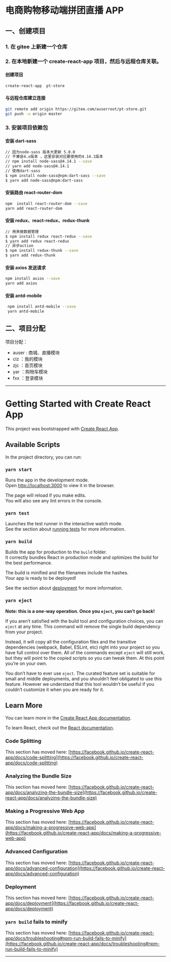 # 电商购物移动端拼团直播 APP

## 一、创建项目

### 1. 在 gitee 上新建一个仓库

### 2. 在本地新建一个 create-react-app 项目，然后与远程仓库关联。

#### 创建项目

```bash
create-react-app  pt-store
```

#### 与远程仓库建立连接

```bash
git remote add origin https://gitee.com/auserroot/pt-store.git
git push -u origin master
```

### 3. 安装项目依赖包

#### 安装 dart-sass

```bash
// 因为node-sass 版本大更新 5.0.0
// 不兼容4.x版本 ，这里安装对应要使用的4.14.1版本
// npm install node-sass@4.14.1 --save
// yarn add node-sass@4.14.1
// 使用dart-sass
$ npm install node-sass@npm:dart-sass --save
$ yarn add node-sass@npm:dart-sass
```

#### 安装路由 react-router-dom

```bash
npm  install react-router-dom --save
yarn add react-router-dom
```

#### 安装 redux、react-redux、redux-thunk

```bash
// 用来做数据管理
$ npm install redux react-redux --save
$ yarn add redux react-redux
// 异步action
$ npm install redux-thunk --save
$ yarn add redux-thunk
```

#### 安装 axios 发送请求

```bash
npm install axios --save
yarn add axios
```

#### 安装 antd-mobile

```bash
 npm install antd-mobile --save
 yarn antd-mobile
```

## 二、项目分配

项目分配：

- auser : 商城、直播模块
- clz ：我的模块
- zjc ：首页模块
- yar ：购物车模块
- fxx ：登录模块

---

# Getting Started with Create React App

This project was bootstrapped with [Create React App](https://github.com/facebook/create-react-app).

## Available Scripts

In the project directory, you can run:

### `yarn start`

Runs the app in the development mode.\
Open [http://localhost:3000](http://localhost:3000) to view it in the browser.

The page will reload if you make edits.\
You will also see any lint errors in the console.

### `yarn test`

Launches the test runner in the interactive watch mode.\
See the section about [running tests](https://facebook.github.io/create-react-app/docs/running-tests) for more information.

### `yarn build`

Builds the app for production to the `build` folder.\
It correctly bundles React in production mode and optimizes the build for the best performance.

The build is minified and the filenames include the hashes.\
Your app is ready to be deployed!

See the section about [deployment](https://facebook.github.io/create-react-app/docs/deployment) for more information.

### `yarn eject`

**Note: this is a one-way operation. Once you `eject`, you can’t go back!**

If you aren’t satisfied with the build tool and configuration choices, you can `eject` at any time. This command will remove the single build dependency from your project.

Instead, it will copy all the configuration files and the transitive dependencies (webpack, Babel, ESLint, etc) right into your project so you have full control over them. All of the commands except `eject` will still work, but they will point to the copied scripts so you can tweak them. At this point you’re on your own.

You don’t have to ever use `eject`. The curated feature set is suitable for small and middle deployments, and you shouldn’t feel obligated to use this feature. However we understand that this tool wouldn’t be useful if you couldn’t customize it when you are ready for it.

## Learn More

You can learn more in the [Create React App documentation](https://facebook.github.io/create-react-app/docs/getting-started).

To learn React, check out the [React documentation](https://reactjs.org/).

### Code Splitting

This section has moved here: [https://facebook.github.io/create-react-app/docs/code-splitting](https://facebook.github.io/create-react-app/docs/code-splitting)

### Analyzing the Bundle Size

This section has moved here: [https://facebook.github.io/create-react-app/docs/analyzing-the-bundle-size](https://facebook.github.io/create-react-app/docs/analyzing-the-bundle-size)

### Making a Progressive Web App

This section has moved here: [https://facebook.github.io/create-react-app/docs/making-a-progressive-web-app](https://facebook.github.io/create-react-app/docs/making-a-progressive-web-app)

### Advanced Configuration

This section has moved here: [https://facebook.github.io/create-react-app/docs/advanced-configuration](https://facebook.github.io/create-react-app/docs/advanced-configuration)

### Deployment

This section has moved here: [https://facebook.github.io/create-react-app/docs/deployment](https://facebook.github.io/create-react-app/docs/deployment)

### `yarn build` fails to minify

This section has moved here: [https://facebook.github.io/create-react-app/docs/troubleshooting#npm-run-build-fails-to-minify](https://facebook.github.io/create-react-app/docs/troubleshooting#npm-run-build-fails-to-minify)

---
